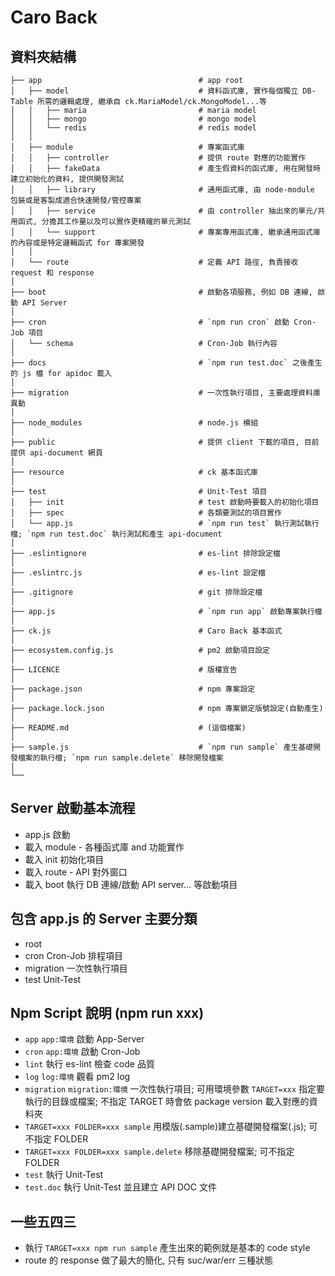 # Caro Back

## 資料夾結構
```
├── app                                   # app root
│   ├── model                             # 資料函式庫, 實作每個獨立 DB-Table 所需的邏輯處理, 繼承自 ck.MariaModel/ck.MongoModel...等
│   │   ├── maria                         # maria model
│   │   ├── mongo                         # mongo model
│   │   └── redis                         # redis model
│   │
│   ├── module                            # 專案函式庫
│   │   ├── controller                    # 提供 route 對應的功能實作
│   │   ├── fakeData                      # 產生假資料的函式庫, 用在開發時建立初始化的資料, 提供開發測試
│   │   ├── library                       # 通用函式庫, 由 node-module 包裝或是客製成適合快速開發/管控專案
│   │   ├── service                       # 由 controller 抽出來的單元/共用函式, 分擔其工作量以及可以實作更精確的單元測試
│   │   └── support                       # 專案專用函式庫, 繼承通用函式庫的內容或是特定邏輯函式 for 專案開發
│   │
│   └── route                             # 定義 API 路徑, 負責接收 request 和 response
│
├── boot                                  # 啟動各項服務, 例如 DB 連線, 啟動 API Server
│
├── cron                                  # `npm run cron` 啟動 Cron-Job 項目
│   └── schema                            # Cron-Job 執行內容
│
├── docs                                  # `npm run test.doc` 之後產生的 js 檔 for apidoc 載入
│
├── migration                             # 一次性執行項目, 主要處理資料庫異動
│
├── node_modules                          # node.js 模組
│
├── public                                # 提供 client 下載的項目, 目前提供 api-document 網頁
│
├── resource                              # ck 基本函式庫
│
├── test                                  # Unit-Test 項目
│   ├── init                              # test 啟動時要載入的初始化項目
│   ├── spec                              # 各類要測試的項目實作
│   └── app.js                            # `npm run test` 執行測試執行檔; `npm run test.doc` 執行測試和產生 api-document
│
├── .eslintignore                         # es-lint 排除設定檔
│
├── .eslintrc.js                          # es-lint 設定檔
│
├── .gitignore                            # git 排除設定檔
│
├── app.js                                # `npm run app` 啟動專案執行檔
│
├── ck.js                                 # Caro Back 基本函式
│
├── ecosystem.config.js                   # pm2 啟動項目設定
│
├── LICENCE                               # 版權宣告
│
├── package.json                          # npm 專案設定
│
├── package.lock.json                     # npm 專案鎖定版號設定(自動產生)
│
├── README.md                             # (這個檔案)
│
├── sample.js                             # `npm run sample` 產生基礎開發檔案的執行檔; `npm run sample.delete` 移除開發檔案
│
└──
```

## Server 啟動基本流程
- app.js 啟動
- 載入 module - 各種函式庫 and 功能實作
- 載入 init 初始化項目
- 載入 route - API 對外窗口
- 載入 boot 執行 DB 連線/啟動 API server... 等啟動項目

## 包含 app.js 的 Server 主要分類
- root
- cron Cron-Job 排程項目
- migration 一次性執行項目
- test Unit-Test

## Npm Script 說明 (npm run xxx)
- `app` `app:環境` 啟動 App-Server
- `cron` `app:環境` 啟動 Cron-Job
- `lint` 執行 es-lint 檢查 code 品質
- `log` `log:環境` 觀看 pm2 log
- `migration` `migration:環境` 一次性執行項目; 可用環境參數 `TARGET=xxx` 指定要執行的目錄或檔案;
不指定 TARGET 時會依 package version 載入對應的資料夾
- `TARGET=xxx FOLDER=xxx sample` 用模版(.sample)建立基礎開發檔案(.js); 可不指定 FOLDER
- `TARGET=xxx FOLDER=xxx sample.delete` 移除基礎開發檔案; 可不指定 FOLDER
- `test` 執行 Unit-Test
- `test.doc` 執行 Unit-Test 並且建立 API DOC 文件

## 一些五四三
- 執行 `TARGET=xxx npm run sample` 產生出來的範例就是基本的 code style
- route 的 response 做了最大的簡化, 只有 suc/war/err 三種狀態
